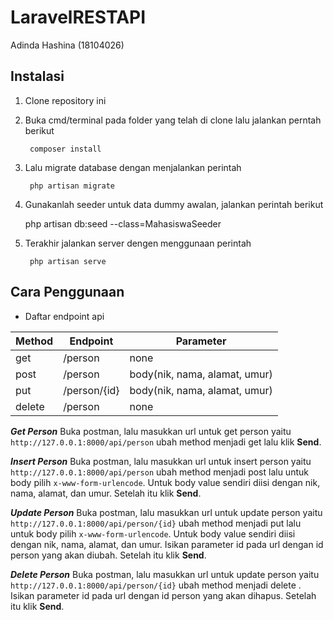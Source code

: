 # LaravelRESTAPI

Adinda Hashina (18104026)

## Instalasi

1.  Clone repository ini
2.  Buka cmd/terminal pada folder yang telah di clone lalu jalankan perntah berikut

         composer install

3.  Lalu migrate database dengan menjalankan perintah

         php artisan migrate

4.  Gunakanlah seeder untuk data dummy awalan, jalankan perintah berikut

    php artisan db:seed --class=MahasiswaSeeder

5.  Terakhir jalankan server dengen menggunaan perintah

         php artisan serve

## Cara Penggunaan

- Daftar endpoint api

| Method | Endpoint     | Parameter                     |
| ------ | ------------ | ----------------------------- |
| get    | /person      | none                          |
| post   | /person      | body(nik, nama, alamat, umur) |
| put    | /person/{id} | body(nik, nama, alamat, umur) |
| delete | /person      | none                          |

**_Get Person_**
Buka postman, lalu masukkan url untuk get person yaitu `http://127.0.0.1:8000/api/person` ubah method menjadi get lalu klik **Send**.

**_Insert Person_**
Buka postman, lalu masukkan url untuk insert person yaitu `http://127.0.0.1:8000/api/person` ubah method menjadi post lalu untuk body pilih `x-www-form-urlencode`. Untuk body value sendiri diisi dengan nik, nama, alamat, dan umur. Setelah itu klik **Send**.

**_Update Person_**
Buka postman, lalu masukkan url untuk update person yaitu `http://127.0.0.1:8000/api/person/{id}` ubah method menjadi put lalu untuk body pilih `x-www-form-urlencode`. Untuk body value sendiri diisi dengan nik, nama, alamat, dan umur. Isikan parameter id pada url dengan id person yang akan diubah. Setelah itu klik **Send**.

**_Delete Person_**
Buka postman, lalu masukkan url untuk update person yaitu `http://127.0.0.1:8000/api/person/{id}` ubah method menjadi delete . Isikan parameter id pada url dengan id person yang akan dihapus. Setelah itu klik **Send**.
